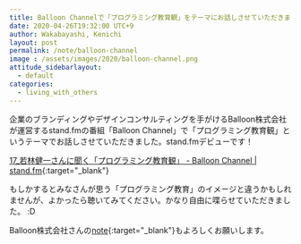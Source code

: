 ```yaml
---
title: Balloon Channelで「プログラミング教育観」をテーマにお話しさせていただきました
date: 2020-04-26T19:32:00 UTC+9
author: Wakabayashi, Kenichi
layout: post
permalink: /note/balloon-channel
image : /assets/images/2020/balloon-channel.png
attitude_sidebarlayout:
  - default
categories:
  - living_with_others
---
```

企業のブランディングやデザインコンサルティングを手がけるBalloon株式会社が運営するstand.fmの番組「Balloon Channel」で「プログラミング教育観」というテーマでお話しさせていただきました。stand.fmデビューです！

[17_若林健一さんに聞く「プログラミング教育観」 - Balloon Channel | stand.fm](https://stand.fm/episodes/5e99a4186c967d6a3137ea3c){:target="_blank"}

もしかするとみなさんが思う「プログラミング教育」のイメージと違うかもしれませんが、よかったら聴いてみてください。かなり自由に喋らせていただきました。 :D

Balloon株式会社さんの[note](https://note.com/balloom){:target="_blank"}もよろしくお願いします。